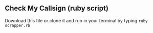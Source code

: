 ## Check My Callsign (ruby script)

 Download this file or clone it and run in your terminal by typing ```ruby scrapper.rb```
